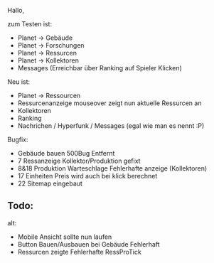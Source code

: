 Hallo,

zum Testen ist:
- Planet -> Gebäude
- Planet -> Forschungen
- Planet -> Ressurcen
- Planet -> Kollektoren
- Messages (Erreichbar über Ranking auf Spieler Klicken)

Neu ist:
- Planet -> Ressourcen 
- Ressurcenanzeige mouseover zeigt nun aktuelle Ressurcen an
- Kollektoren
- Ranking
- Nachrichen / Hyperfunk / Messages (egal wie man es nennt :P)

Bugfix:
- Gebäude bauen 500Bug Entfernt
- 7 Ressanzeige Kollektor/Produktion gefixt
- 8&18 Produktion Warteschlage Fehlerhafte anzeige (Kollektoren)
- 17 Einheiten Preis wird auch bei klick berechnet 
- 22 Sitemap eingebaut




Todo:
- 


alt:
- Mobile Ansicht sollte nun laufen
- Button Bauen/Ausbauen bei Gebäude Fehlerhaft
- Ressurcen zeigte Fehlerhafte RessProTick
